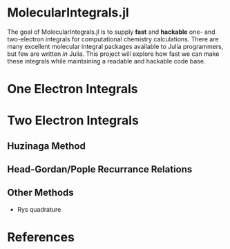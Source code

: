 # MolecularIntegrals.jl

The goal of MolecularIntegrals.jl is to supply **fast** and
**hackable** one- and two-electron integrals for computational
chemistry calculations.  There are many excellent molecular integral
packages available to Julia programmers, but few are written *in*
Julia. This project will explore how fast we can make these integrals
while maintaining a readable and hackable code base.

# One Electron Integrals

# Two Electron Integrals

## Huzinaga Method

## Head-Gordan/Pople Recurrance Relations

## Other Methods
- Rys quadrature

# References
[^HGP]: A method for two-electron Gaussian integral and integral derivative
      evaluation using recurrence relations. Martin Head-Gordon and John
      A. Pople. JCP, 89 (9), 5777, 1988.
[^G]: Molecular Integrals Over Gaussian Basis Functions. Peter M. W. Gill. Adv.
      Q. Chem., 25, 141 (1994).
[^GP]: The Prism Algorithm for Two-Electron Integrals. Peter M. W. Gill and John
      A. Pople. IJQC, 40, 753 (1991).


